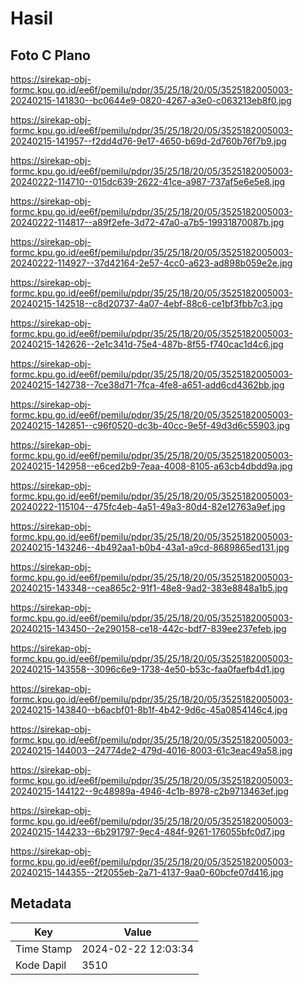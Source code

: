 # Hasil

## Foto C Plano

https://sirekap-obj-formc.kpu.go.id/ee6f/pemilu/pdpr/35/25/18/20/05/3525182005003-20240215-141830--bc0644e9-0820-4267-a3e0-c063213eb8f0.jpg

https://sirekap-obj-formc.kpu.go.id/ee6f/pemilu/pdpr/35/25/18/20/05/3525182005003-20240215-141957--f2dd4d76-9e17-4650-b69d-2d760b76f7b9.jpg

https://sirekap-obj-formc.kpu.go.id/ee6f/pemilu/pdpr/35/25/18/20/05/3525182005003-20240222-114710--015dc639-2622-41ce-a987-737af5e6e5e8.jpg

https://sirekap-obj-formc.kpu.go.id/ee6f/pemilu/pdpr/35/25/18/20/05/3525182005003-20240222-114817--a89f2efe-3d72-47a0-a7b5-19931870087b.jpg

https://sirekap-obj-formc.kpu.go.id/ee6f/pemilu/pdpr/35/25/18/20/05/3525182005003-20240222-114927--37d42164-2e57-4cc0-a623-ad898b059e2e.jpg

https://sirekap-obj-formc.kpu.go.id/ee6f/pemilu/pdpr/35/25/18/20/05/3525182005003-20240215-142518--c8d20737-4a07-4ebf-88c6-ce1bf3fbb7c3.jpg

https://sirekap-obj-formc.kpu.go.id/ee6f/pemilu/pdpr/35/25/18/20/05/3525182005003-20240215-142626--2e1c341d-75e4-487b-8f55-f740cac1d4c6.jpg

https://sirekap-obj-formc.kpu.go.id/ee6f/pemilu/pdpr/35/25/18/20/05/3525182005003-20240215-142738--7ce38d71-7fca-4fe8-a651-add6cd4362bb.jpg

https://sirekap-obj-formc.kpu.go.id/ee6f/pemilu/pdpr/35/25/18/20/05/3525182005003-20240215-142851--c96f0520-dc3b-40cc-9e5f-49d3d6c55903.jpg

https://sirekap-obj-formc.kpu.go.id/ee6f/pemilu/pdpr/35/25/18/20/05/3525182005003-20240215-142958--e6ced2b9-7eaa-4008-8105-a63cb4dbdd9a.jpg

https://sirekap-obj-formc.kpu.go.id/ee6f/pemilu/pdpr/35/25/18/20/05/3525182005003-20240222-115104--475fc4eb-4a51-49a3-80d4-82e12763a9ef.jpg

https://sirekap-obj-formc.kpu.go.id/ee6f/pemilu/pdpr/35/25/18/20/05/3525182005003-20240215-143246--4b492aa1-b0b4-43a1-a9cd-8689865ed131.jpg

https://sirekap-obj-formc.kpu.go.id/ee6f/pemilu/pdpr/35/25/18/20/05/3525182005003-20240215-143348--cea865c2-91f1-48e8-9ad2-383e8848a1b5.jpg

https://sirekap-obj-formc.kpu.go.id/ee6f/pemilu/pdpr/35/25/18/20/05/3525182005003-20240215-143450--2e290158-ce18-442c-bdf7-839ee237efeb.jpg

https://sirekap-obj-formc.kpu.go.id/ee6f/pemilu/pdpr/35/25/18/20/05/3525182005003-20240215-143558--3096c6e9-1738-4e50-b53c-faa0faefb4d1.jpg

https://sirekap-obj-formc.kpu.go.id/ee6f/pemilu/pdpr/35/25/18/20/05/3525182005003-20240215-143840--b6acbf01-8b1f-4b42-9d6c-45a0854146c4.jpg

https://sirekap-obj-formc.kpu.go.id/ee6f/pemilu/pdpr/35/25/18/20/05/3525182005003-20240215-144003--24774de2-479d-4016-8003-61c3eac49a58.jpg

https://sirekap-obj-formc.kpu.go.id/ee6f/pemilu/pdpr/35/25/18/20/05/3525182005003-20240215-144122--9c48989a-4946-4c1b-8978-c2b9713463ef.jpg

https://sirekap-obj-formc.kpu.go.id/ee6f/pemilu/pdpr/35/25/18/20/05/3525182005003-20240215-144233--6b291797-9ec4-484f-9261-176055bfc0d7.jpg

https://sirekap-obj-formc.kpu.go.id/ee6f/pemilu/pdpr/35/25/18/20/05/3525182005003-20240215-144355--2f2055eb-2a71-4137-9aa0-60bcfe07d416.jpg


## Metadata

| Key        | Value               |
| ---------- | ------------------- |
| Time Stamp | 2024-02-22 12:03:34 |
| Kode Dapil | 3510                |



